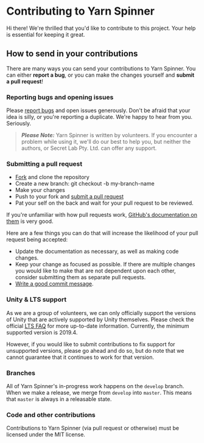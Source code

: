 # Contributing to Yarn Spinner

Hi there! We're thrilled that you'd like to contribute to this project. Your help is essential for keeping it great.

## How to send in your contributions

There are many ways you can send your contributions to Yarn Spinner. You can either **report a bug**, or you can make the changes yourself and **submit a pull request**!

### Reporting bugs and opening issues

Please [report bugs](https://github.com/YarnSpinnerTool/YarnSpinner-Unity/issues) and open issues generously. Don't be afraid that your idea is silly, or you're reporting a duplicate. We're happy to hear from you. Seriously.

> ***Please Note:*** Yarn Spinner is written by volunteers. If you encounter a problem while using it, we'll do our best to help you, but neither the authors, or Secret Lab Pty. Ltd. can offer any support.

### Submitting a pull request

* [Fork](https://github.com/YarnSpinnerTool/YarnSpinner-Unity/fork) and clone the repository
* Create a new branch: git checkout -b my-branch-name
* Make your changes
* Push to your fork and [submit a pull request](https://github.com/YarnSpinnerTool/YarnSpinner-Unity/compare)
* Pat your self on the back and wait for your pull request to be reviewed.

If you're unfamiliar with how pull requests work, [GitHub's documentation on them](https://help.github.com/articles/using-pull-requests/) is very good.

Here are a few things you can do that will increase the likelihood of your pull request being accepted:

* Update the documentation as necessary, as well as making code changes.
* Keep your change as focused as possible. If there are multiple changes you would like to make that are not dependent upon each other, consider submitting them as separate pull requests.
* [Write a good commit message](http://tbaggery.com/2008/04/19/a-note-about-git-commit-messages.html).

### Unity & LTS support

As we are a group of volunteers, we can only officially support the versions of Unity that are actively supported by Unity themselves. Please check the official [LTS FAQ](https://support.unity.com/hc/en-us/articles/4403332003348-What-is-a-Unity-LTS-Long-Term-Support-version-and-what-can-I-expect-from-it-) for more up-to-date information. Currently, the minimum supported version is 2019.4.

However, if you would like to submit contributions to fix support for unsupported versions, please go ahead and do so, but do note that we cannot guarantee that it continues to work for that version.

### Branches

All of Yarn Spinner's in-progress work happens on the `develop` branch. When we make a release, we merge from `develop` into `master`. This means that `master` is always in a releasable state.

### Code and other contributions

Contributions to Yarn Spinner (via pull request or otherwise) must be licensed under the MIT license.
